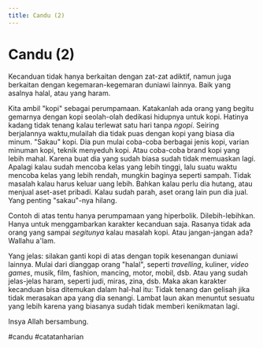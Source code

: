 ```yaml
---
title: Candu (2)
---
```

# Candu (2)
Kecanduan tidak hanya berkaitan dengan zat-zat adiktif, namun juga berkaitan dengan kegemaran-kegemaran duniawi lainnya. Baik yang asalnya halal, atau yang haram.

Kita ambil "kopi" sebagai perumpamaan. Katakanlah ada orang yang begitu gemarnya dengan kopi seolah-olah dedikasi hidupnya untuk kopi. Hatinya kadang tidak tenang kalau terlewat satu hari tanpa *ngopi*. Seiring berjalannya waktu,mulailah dia tidak puas dengan kopi yang biasa dia minum. "Sakau" kopi. Dia pun mulai coba-coba berbagai jenis kopi, varian minuman kopi, teknik menyeduh kopi. Atau coba-coba brand kopi yang lebih mahal. Karena buat dia yang sudah biasa sudah tidak memuaskan lagi. Apalagi kalau sudah mencoba kelas yang lebih tinggi, lalu suatu waktu mencoba kelas yang lebih rendah, mungkin baginya seperti sampah. Tidak masalah kalau harus keluar uang lebih. Bahkan kalau perlu dia hutang, atau menjual aset-aset pribadi. Kalau sudah parah, aset orang lain pun dia jual. Yang penting "sakau"-nya hilang.

Contoh di atas tentu hanya perumpamaan yang hiperbolik. Dilebih-lebihkan. Hanya untuk menggambarkan karakter kecanduan saja. Rasanya tidak ada orang yang sampai *segitunya* kalau masalah kopi. Atau jangan-jangan ada? Wallahu a'lam. 

Yang jelas: silakan ganti kopi di atas dengan topik kesenangan duniawi lainnya. Mulai dari dianggap orang "halal", seperti *travelling*, kuliner, *video games*, musik, film, fashion, mancing, motor, mobil, dsb. Atau yang sudah jelas-jelas haram, seperti judi, miras, zina, dsb. Maka akan karakter kecanduan bisa ditemukan dalam hal-hal itu: Tidak tenang dan gelisah jika tidak merasakan apa yang dia senangi. Lambat laun akan menuntut sesuatu yang lebih karena yang biasanya sudah tidak memberi kenikmatan lagi. 

Insya Allah bersambung.

#candu #catatanharian 